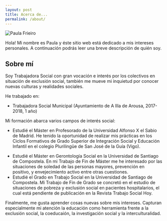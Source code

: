 ```yaml
---
layout: post
title: Acerca de...
permalink: /about/
---
```



![Paula Frieiro](https://i.imgur.com/8WXuHEl.jpg)

Hola! Mi nombre es Paula y éste sitio web está dedicado a mis intereses
personales. A continuación podrás leer una breve descripción de quién soy.

## Sobre mí
Soy Trabajadora Social con gran vocación e interés por los colectivos en situación de exclusión social, también me mueve mi inquietud por conocer nuevas culturas y realidades sociales.

He trabajado en:

- Trabajadora Social Municipal (Ayuntamiento de A Illa de Arousa, 2017-2018, 1 año)

Mi formación abarca varios campos de interés social:

* Estudié el Máster en Profesorado de la Universidad Alfonso X el Sabio de Madrid. He tenido la oportunidad de realizar mis prácticas en los Ciclos Formativos de Grado Superior de Integración Social y Educación Infantil en el colegio Plurilingüe de San José de la Guía (Vigo).

- Estudié el Máster en Gerontología Social en la Universidad de Santiago de
  Compostela. En mi Trabajo de Fin de Máster me he interesado por las situaciones de soledad de las personas mayores, prevención en positivo, y envejecimiento activo entre otras cuestiones.
- Estudié el Grado en Trabajo Social en la Universidad de Santiago de Compostela. Mi Trabajo de Fin de Grado se concretó en el estudio de situaciones de pobreza y exclusión social en pacientes hospitalarios, el cual está pendiente de publicación en la Revista Trabajo Social Hoy.

Finalmente, me gusta aprender cosas nuevas sobre mis intereses. Capturan
especialmente mi atención la educación como herramienta frente a la exclusión social, la coeducaión, la investigación social y la interculturalidad.